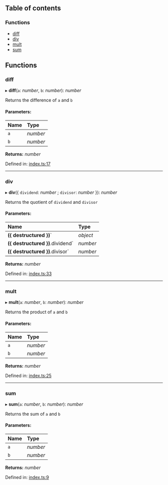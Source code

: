 ## Table of contents

### Functions

- [diff][1]
- [div][2]
- [mult][3]
- [sum][4]

## Functions

### diff

▸ **diff**(`a`: _number_, `b`: _number_): _number_

Returns the difference of `a` and `b`

#### Parameters:

| Name | Type     |
| :--- | :------- |
| `a`  | _number_ |
| `b`  | _number_ |

**Returns:** _number_

Defined in: [index.ts:17][5]

---

### div

▸ **div**({ `dividend`: _number_ ; `divisor`: _number_ }): _number_

Returns the quotient of `dividend` and `divisor`

#### Parameters:

| Name                             | Type     |
| :------------------------------- | :------- |
| **({ destructured })**`          | _object_ |
| **({ destructured })**.dividend` | _number_ |
| **({ destructured })**.divisor`  | _number_ |

**Returns:** _number_

Defined in: [index.ts:33][6]

---

### mult

▸ **mult**(`a`: _number_, `b`: _number_): _number_

Returns the product of `a` and `b`

#### Parameters:

| Name | Type     |
| :--- | :------- |
| `a`  | _number_ |
| `b`  | _number_ |

**Returns:** _number_

Defined in: [index.ts:25][7]

---

### sum

▸ **sum**(`a`: _number_, `b`: _number_): _number_

Returns the sum of `a` and `b`

#### Parameters:

| Name | Type     |
| :--- | :------- |
| `a`  | _number_ |
| `b`  | _number_ |

**Returns:** _number_

Defined in: [index.ts:9][8]

[1]: README.md#diff
[2]: README.md#div
[3]: README.md#mult
[4]: README.md#sum
[5]:
  https://github.com/Xunnamius/projector-lens-lib-cjs/blob/7a73302/src/index.ts#L17
[6]:
  https://github.com/Xunnamius/projector-lens-lib-cjs/blob/7a73302/src/index.ts#L33
[7]:
  https://github.com/Xunnamius/projector-lens-lib-cjs/blob/7a73302/src/index.ts#L25
[8]:
  https://github.com/Xunnamius/projector-lens-lib-cjs/blob/7a73302/src/index.ts#L9
